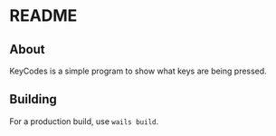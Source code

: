 # README

## About

KeyCodes is a simple program to show what keys are being pressed.

## Building

For a production build, use `wails build`.


